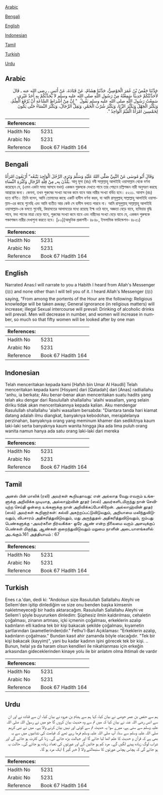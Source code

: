 [Arabic](#arabic)

[Bengali](#bengali)

[English](#english)

[Indonesian](#indonesian)

[Tamil](#tamil)

[Turkish](#turkish)

[Urdu](#urdu)

## Arabic


<div dir="rtl" lang="ar" style={{fontSize:'larger',backgroundColor:'#f8f9fa',padding:20}}>
حَدَّثَنَا حَفْصُ بْنُ عُمَرَ الْحَوْضِيُّ، حَدَّثَنَا هِشَامٌ، عَنْ قَتَادَةَ، عَنْ أَنَسٍ ـ رضى الله عنه ـ قَالَ لأُحَدِّثَنَّكُمْ حَدِيثًا سَمِعْتُهُ مِنْ رَسُولِ اللَّهِ صلى الله عليه وسلم لاَ يُحَدِّثُكُمْ بِهِ أَحَدٌ غَيْرِي، سَمِعْتُ رَسُولَ اللَّهِ صلى الله عليه وسلم يَقُولُ ‏ "‏ إِنَّ مِنْ أَشْرَاطِ السَّاعَةِ أَنْ يُرْفَعَ الْعِلْمُ، وَيَكْثُرَ الْجَهْلُ وَيَكْثُرَ الزِّنَا، وَيَكْثُرَ شُرْبُ الْخَمْرِ، وَيَقِلَّ الرِّجَالُ، وَيَكْثُرَ النِّسَاءُ حَتَّى يَكُونَ لِخَمْسِينَ امْرَأَةً الْقَيِّمُ الْوَاحِدُ ‏"‏‏.‏
</div>
<div style={{backgroundColor:'#f8f9fa',padding:20, marginBottom: 10}}><table> <thead> <tr> <th>References:</th> <th></th> </tr> </thead> <tbody><tr><td>Hadith No</td><td>5231</td></tr><tr><td>Arabic No</td><td>5231</td></tr><tr><td>Reference</td><td>Book 67 Hadith 164</td></tr></tbody></table></div>

## Bengali


<div dir="ltr" lang="bn" style={{fontSize:'larger',backgroundColor:'#f8f9fa',padding:20}}>
وَقَالَ أَبُو مُوسٰى عَنْ النَّبِيِّ صَلّٰى اللهُ عَلَيْهِ وَسَلَّمَ وَتَرَى الرَّجُلَ الْوَاحِدَ يَتْبَعُه“ أَرْبَعُونَ امْرَأَةً يَلُذْنَ بِه„ مِنْ قِلَّةِ الرِّجَالِ وَكَثْرَةِ النِّسَاءِ. আবূ মূসা (রাঃ) নবী সাল্লাল্লাহু আলাইহি ওয়াসাল্লাম থেকে বর্ণনা করেছেন যে, (এমন একটা সময় আসবে যখন) একজন পুরুষকে দেখতে পাবে তার পেছনে চল্লিশজন নারী অনুসরণ করছে আশ্রয়ের জন্য। কেননা, তখন পুরুষের সংখ্যা অনেক কমে যাবে আর নারীর সংখ্যা বর্ধিত হবে। ৫২৩১. আনাস (রাঃ) হতে বর্ণিত। তিনি বলেন, আমি তোমাদের কাছে একটি হাদীস বর্ণনা করব, যা আমি রাসূলুল্লাহ্ সাল্লাল্লাহু আলাইহি ওয়াসাল্লাম-এর কাছে শুনেছি এবং আমি ব্যতীত আর কেউ সে হাদীস বলতে পারবে না। আমি রাসূলুল্লাহ্ সাল্লাল্লাহু আলাইহি ওয়াসাল্লাম-কে বলতে শুনেছি, কিয়ামতের আলামতের মধ্যে রয়েছে ইল্ম ওঠে যাবে, অজ্ঞতা বেড়ে যাবে, ব্যভিচার বৃদ্ধি পাবে, মদ্য পানের মাত্রা বেড়ে যাবে, পুরুষের সংখ্যা কমে যাবে এবং নারীদের সংখ্যা বেড়ে যাবে যে, একজন পুরুষকে পঞ্চাশজন নারীর দেখাশুনা করতে হবে। [৮০](আধুনিক প্রকাশনী- ৪৮৪৮, ইসলামিক ফাউন্ডেশন- ৪৮৫১)
</div>
<div style={{backgroundColor:'#f8f9fa',padding:20, marginBottom: 10}}><table> <thead> <tr> <th>References:</th> <th></th> </tr> </thead> <tbody><tr><td>Hadith No</td><td>5231</td></tr><tr><td>Arabic No</td><td>5231</td></tr><tr><td>Reference</td><td>Book 67 Hadith 164</td></tr></tbody></table></div>

## English


<div dir="ltr" lang="en" style={{fontSize:'larger',backgroundColor:'#f8f9fa',padding:20}}>
Narrated Anas:I will narrate to you a Habith I heard from Allah's Messenger (ﷺ) and none other than I will tell you of it. I heard Allah's Messenger (ﷺ) saying, "From among the portents of the Hour are the following: Religious knowledge will be taken away; General ignorance (in religious matters) will increase; illegal Sexual intercourse will prevail: Drinking of alcoholic drinks will prevail. Men will decrease in number, and women will increase in number, so much so that fifty women will be looked after by one man
</div>
<div style={{backgroundColor:'#f8f9fa',padding:20, marginBottom: 10}}><table> <thead> <tr> <th>References:</th> <th></th> </tr> </thead> <tbody><tr><td>Hadith No</td><td>5231</td></tr><tr><td>Arabic No</td><td>5231</td></tr><tr><td>Reference</td><td>Book 67 Hadith 164</td></tr></tbody></table></div>

## Indonesian


<div dir="ltr" lang="id" style={{fontSize:'larger',backgroundColor:'#f8f9fa',padding:20}}>
Telah menceritakan kepada kami [Hafsh bin Umar Al Haudli] Telah menceritakan kepada kami [Hisyam] dari [Qatadah] dari [Anas] radliallahu 'anhu, ia berkata; Aku benar-benar akan menceritakan suatu hadits yang telah aku dengar dari Rasulullah shallallahu 'alaihi wasallam, yang selain diriku tidak akan menceritakannya kepada kalian. Aku mendengar Rasulullah shallallahu 'alaihi wasallam bersabda: "Diantara tanda hari kiamat datang adalah ilmu diangkat, banyaknya kebodohan, merajalelanya perzinahan, banyaknya orang yang meminum khamer dan sedikitnya kaum laki-laki serta banyaknya kaum wanita hingga jika ada lima puluh orang wanita namun hanya ada satu orang laki-laki dari mereka
</div>
<div style={{backgroundColor:'#f8f9fa',padding:20, marginBottom: 10}}><table> <thead> <tr> <th>References:</th> <th></th> </tr> </thead> <tbody><tr><td>Hadith No</td><td>5231</td></tr><tr><td>Arabic No</td><td>5231</td></tr><tr><td>Reference</td><td>Book 67 Hadith 164</td></tr></tbody></table></div>

## Tamil


<div dir="ltr" lang="ta" style={{fontSize:'larger',backgroundColor:'#f8f9fa',padding:20}}>
அனஸ் பின் மாலிக் (ரலி) அவர்கள் கூறியதாவது: என் அல்லாத வேறு எவரும் உங்களுக்கு அறிவிக்க முடியாத, அல்லாஹ்வின் தூதர் (ஸல்) அவர்களிடமிருந்து நான் செவியுற்ற செய்தி ஒன்றை உங்களுக்கு நான் அறிவிக்கப்போகிறேன். அல்லாஹ்வின் தூதர் (ஸல்) அவர்கள் கூறினார்கள்: கல்வி அகற்றப்பட்டுவிடுவதும், அறியாமை மலிந்துவிடுவதும், விபசாரம் அதிகரித்துவிடுவதும், மது அருந்துதல் அதிகரித்துவிடுவதும், ஐம்பது பெண்களுக்கு -அவர்களை நிர்வகிக்க- ஒரே ஆண் என்ற நிலைமை வரும் அளவுக்குப் பெண்கள் மிகுந்து, ஆண்கள் குறைந்துவிடுவதும் மறுமை நாளின் அடையாளங்களில் அடங்கும்.161 அத்தியாயம் : 67
</div>
<div style={{backgroundColor:'#f8f9fa',padding:20, marginBottom: 10}}><table> <thead> <tr> <th>References:</th> <th></th> </tr> </thead> <tbody><tr><td>Hadith No</td><td>5231</td></tr><tr><td>Arabic No</td><td>5231</td></tr><tr><td>Reference</td><td>Book 67 Hadith 164</td></tr></tbody></table></div>

## Turkish


<div dir="ltr" lang="tr" style={{fontSize:'larger',backgroundColor:'#f8f9fa',padding:20}}>
Enes r.a.'dan, dedi ki: "Andolsun size Rasulullah Sallallahu Aleyhi ve Sellem'den işitip dinlediğim ve size onu benden başka kimsenin nakletmeyeceği bir hadis aktaracağım. Rasulullah Sallallahu Aleyhi ve Sellem'i şöyle buyururken dinledim: Şüphesiz ilmin kaldırılması, cehaletin çoğalması, zinanın artması, içki içmenin çoğalması, erkeklerin azalıp kadınların elli kadına tek bir kişi bakacak şekilde çoğalması, kıyametin şartlarından (aıametlerinden)dir." Fethu'l-Bari Açıklaması: "Erkeklerin azalıp, kadınların çoğalması." Bundan kasıt ahir zamanda böyle olacağıdır. "Tek bir kişi bakacak (kayyim)", yani bu kadar kadının işini görecek tek bir kişi. .. Bunun, helal ya da haram olsun kendileri ile nikahlanması için erkeğin arkasından gideceklerinden kinaye yolu ile bir anlatım olma ihtimali de vardır
</div>
<div style={{backgroundColor:'#f8f9fa',padding:20, marginBottom: 10}}><table> <thead> <tr> <th>References:</th> <th></th> </tr> </thead> <tbody><tr><td>Hadith No</td><td>5231</td></tr><tr><td>Arabic No</td><td>5231</td></tr><tr><td>Reference</td><td>Book 67 Hadith 164</td></tr></tbody></table></div>

## Urdu


<div dir="rtl" lang="ur" style={{fontSize:'larger',backgroundColor:'#f8f9fa',padding:20}}>
ہم سے حفص بن عمر حوضی نے بیان کیا، کہا ہم سے ہشام بن عروہ نے بیان کیا، ان سے قتادہ نے اور ان سے انس رضی اللہ عنہ نے بیان کیا کہ میں تم سے وہ حدیث بیان کروں گا جو میں نے رسول اللہ صلی اللہ علیہ وسلم سے سنی ہے، میرے سوا یہ حدیث تم سے کوئی اور نہیں بیان کرنے والا ہے۔ میں نے نبی کریم صلی اللہ علیہ وسلم سے سنا، آپ صلی اللہ علیہ وسلم فرما رہے تھے کہ قیامت کی نشانیوں میں سے یہ بھی ہے کہ قرآن و حدیث کا علم اٹھا لیا جائے گا اور جہالت بڑھ جائے گی۔ زنا کی کثرت ہو جائے گی اور شراب لوگ زیادہ پینے لگیں گے۔ مرد کم ہو جائیں گے اور عورتوں کی تعداد زیادہ ہو جائے گی۔ حالت یہ ہو جائے گی کہ پچاس پچاس عورتوں کا سنبھالنے والا ( خبر گیر ) ایک مرد ہو گا۔
</div>
<div style={{backgroundColor:'#f8f9fa',padding:20, marginBottom: 10}}><table> <thead> <tr> <th>References:</th> <th></th> </tr> </thead> <tbody><tr><td>Hadith No</td><td>5231</td></tr><tr><td>Arabic No</td><td>5231</td></tr><tr><td>Reference</td><td>Book 67 Hadith 164</td></tr></tbody></table></div>